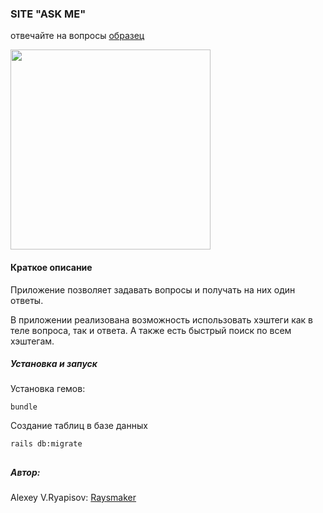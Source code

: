 ### SITE "ASK ME"
отвечайте на вопросы  <a href="https://askme2018.herokuapp.com/">образец</a>

<img src="https://akimg0.ask.fm/assets2/116/596/070/144/normal/qc4wXsGQht8.jpg" width="320">

#### Краткое описание

Приложение позволяет задавать вопросы и получать на них один ответы.

В приложении реализована возможность использовать хэштеги как в теле вопроса, 
так и ответа. А также есть быстрый поиск по всем хэштегам.

##### Установка и запуск

Установка гемов:
```
bundle
```
Создание таблиц в базе данных
```
rails db:migrate
```
##

##### Автор:
Alexey V.Ryapisov: <a href="https://raysmaker.github.io/cv/">Raysmaker</a>
